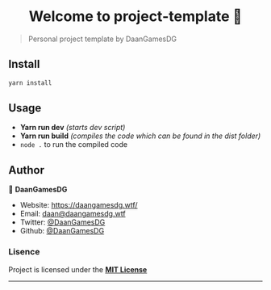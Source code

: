 <h1 align="center">Welcome to project-template 👋</h1>

> Personal project template by DaanGamesDG

## Install

```sh
yarn install
```

## Usage

- **Yarn run dev** _(starts dev script)_
- **Yarn run build** _(compiles the code which can be found in the dist folder)_
- `node .` to run the compiled code

## Author

👤 **DaanGamesDG**

- Website: https://daangamesdg.wtf/
- Email: <daan@daangamesdg.wtf>
- Twitter: [@DaanGamesDG](https://twitter.com/DaanGamesDG)
- Github: [@DaanGamesDG](https://github.com/DaanGamesDG)

### Lisence

Project is licensed under the [**MIT License**](/LICENSE)

---
